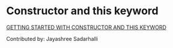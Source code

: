 # Constructor and this keyword
[GETTING STARTED WITH CONSTRUCTOR AND THIS KEYWORD](https://drive.google.com/file/d/1OAJHoZOSILWs9rAxXaq5GX5iPwSHHOy7/view?usp=sharing)


Contributed by: Jayashree Sadarhalli